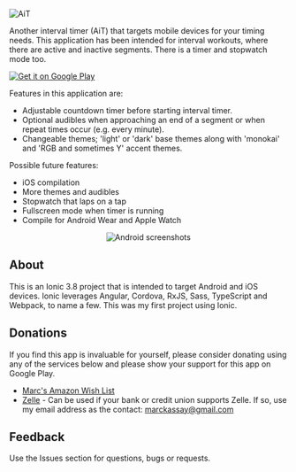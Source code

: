 ![AiT](resources/github/Ait180x180.png)

Another interval timer (AiT) that targets mobile devices for your timing needs.  This application has been intended for interval workouts, where there are active and inactive segments.  There is a timer and stopwatch mode too.

<a href="https://play.google.com/store/apps/details?id=github.marckassay.ait" target="_blank">![Get it on Google Play](https://github.com/marckassay/AIT/tree/master/resources/android/google-play-badge.svg)</a>

Features in this application are:
* Adjustable countdown timer before starting interval timer.
* Optional audibles when approaching an end of a segment or when repeat times occur (e.g. every minute).
* Changeable themes; 'light' or 'dark' base themes along with 'monokai' and 'RGB and sometimes Y' accent themes.

Possible future features:
* iOS compilation
* More themes and audibles
* Stopwatch that laps on a tap
* Fullscreen mode when timer is running
* Compile for Android Wear and Apple Watch


<p align="center">
  <img src="resources/github/dark-monokai.png" alt="Android screenshots"/>
</p>

## About
This is an Ionic 3.8 project that is intended to target Android and iOS devices.  Ionic leverages Angular, Cordova, RxJS, Sass, TypeScript and Webpack, to name a few.  This was my first project using Ionic.

## Donations
If you find this app is invaluable for yourself, please consider donating using any of the services below and please show your support for this app on Google Play.
* <a href="http://a.co/caZWU1m" target="_blank">Marc's Amazon Wish List</a>
* <a href="https://www.zellepay.com/" target="_blank">Zelle</a> - Can be used if your bank or credit union supports Zelle.  If so, use my email address as the contact: marckassay@gmail.com

## Feedback
Use the Issues section for questions, bugs or requests.
